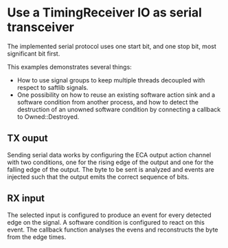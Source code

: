 # Use a TimingReceiver IO as serial transceiver

The implemented serial protocol uses one start bit, and one stop bit, most significant bit first.

This examples demonstrates several things:
  - How to use signal groups to keep multiple threads decoupled with respect to saftlib signals.
  - One possibility on how to reuse an existing software action sink and a software condition from another process, and how to detect the destruction of an unowned software condition by connecting a callback to Owned::Destroyed.

## TX ouput

Sending serial data works by configuring the ECA output action channel with two conditions, one for the rising edge of the output and one for the falling edge of the output.
The byte to be sent is analyzed and events are injected such that the output emits the correct sequence of bits.


## RX input

The selected input is configured to produce an event for every detected edge on the signal. 
A software condition is configured to react on this event. 
The callback function analyses the evens and reconstructs the byte from the edge times.


